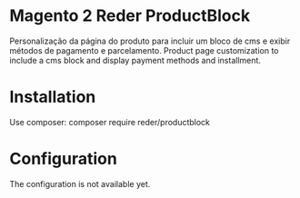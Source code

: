 # Magento 2 Reder ProductBlock
Personalização da página do produto para incluir um bloco de cms e exibir métodos de pagamento e parcelamento. Product page customization to include a cms block and display payment methods and installment.

# Installation
Use composer: composer require reder/productblock

# Configuration
The configuration is not available yet.
